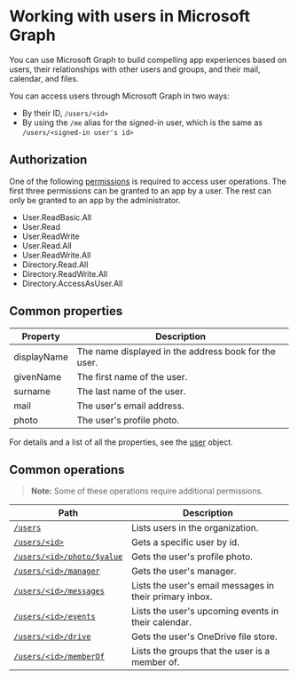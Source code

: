 # Working with users in Microsoft Graph

You can use Microsoft Graph to build compelling app experiences based on users, their relationships with other users and groups, and their mail, calendar, and files.

You can access users through Microsoft Graph in two ways:

- By their ID, `/users/<id>` 
- By using the `/me` alias for the signed-in user, which is the same as `/users/<signed-in user's id>`

## Authorization
One of the following [permissions](https://graph.microsoft.io/en-us/docs/authorization/permission_scopes) is required to access user operations. The first three permissions can be granted to an app by a user. The rest can only be granted to an app by the administrator.

- User.ReadBasic.All
- User.Read
- User.ReadWrite
- User.Read.All
- User.ReadWrite.All
- Directory.Read.All
- Directory.ReadWrite.All
- Directory.AccessAsUser.All

## Common properties

| Property | Description |
|----------|-------------|
| displayName | The name displayed in the address book for the user.|
|givenName| The first name of the user. |
|surname| The last name of the user. |
|mail| The user's email address. |
|photo| The user's profile photo. |

For details and a list of all the properties, see the [user](user.md) object.

## Common operations
>**Note:** Some of these operations require additional permissions.

| Path    | Description |
|---------|-------------|
|[`/users`](../api/user_list.md) | Lists users in the organization. |
|[`/users/<id>`](../api/user_get.md) | Gets a specific user by id. |
|[`/users/<id>/photo/$value`](../api/profilephoto_get.md)| Gets the user's profile photo. |
|[`/users/<id>/manager`](../api/user_list_manager.md) | Gets the user's manager. |
|[`/users/<id>/messages`](../api/user_list_messages.md)| Lists the user's email messages in their primary inbox. |
|[`/users/<id>/events`](../api/user_list_events.md) | Lists the user's upcoming events in their calendar. |
|[`/users/<id>/drive`](../api/drive_get.md)| Gets the user's OneDrive file store. |
|[`/users/<id>/memberOf`](../api/user_list_memberof.md)| Lists the groups that the user is a member of. |
